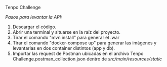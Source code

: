 Tenpo Challenge

*Pasos para levantar la API:*

1. Descargar el código.
2. Abrir una terminal y situarse en la raíz del proyecto.
2. Tirar el comando "mvn install" para generar el .war
3. Tirar el comando "docker-compose up" para generar las imágenes y levantarlas en dos container distintos (app y db).
4. Importar las request de Postman ubicadas en el archivo Tenpo Challenge.postman_collection.json dentro de _src/main/resources/static_
